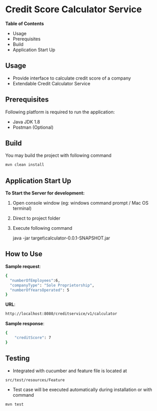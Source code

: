 
# Credit Score Calculator Service

**Table of Contents**

- Usage
- Prerequisites
- Build
- Application Start Up

## Usage
- Provide interface to calculate credit score of a company
- Extendable Credit Calculator Service 

## Prerequisites
Following platform is required to run the application:
- Java JDK 1.8
- Postman (Optional)

## Build

You may build the project with following command

```bash
mvn clean install
```

## Application Start Up
**To Start the Server for development:**
1. Open console window (eg: windows command prompt / Mac OS terminal)
2. Direct to  project folder 
3. Execute following command 

	java -jar target\calculator-0.0.1-SNAPSHOT.jar

## How to Use
**Sample request**: 

```bash
{
  "numberOfEmployees":6,
  "companyType": "Sole Proprietorship",
  "numberOfYearsOperated": 5
}
```

**URL**:

```bash
http://localhost:8080/creditservice/v1/calculator
```

**Sample response**: 

```bash
{
    "creditScore": 7
}
```

## Testing

- Integrated with cucumber and feature file is located at

```bash
src/test/resources/Feature
```

- Test case will be executed automatically during installation or with command

```bash
mvn test
```

